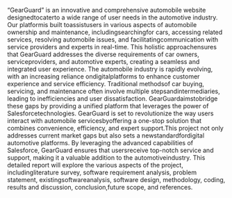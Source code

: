 “GearGuard” is an innovative and comprehensive automobile website designedtocaterto a wide range of user needs in the automotive industry. Our platformis built toassistusers in various aspects of automobile ownership and maintenance, includingsearchingfor cars, accessing related services, resolving automobile issues, and facilitatingcommunication with service providers and experts in real-time. This holistic approachensures that GearGuard addresses the diverse requirements of car owners, serviceproviders, and automotive experts, creating a seamless and integrated user experience. The automobile industry is rapidly evolving, with an increasing reliance ondigitalplatforms to enhance customer experience and service efficiency. Traditional methodsof car buying, servicing, and maintenance often involve multiple stepsandintermediaries, leading to inefficiencies and user dissatisfaction. GearGuardaimstobridge these gaps by providing a unified platform that leverages the power of Salesforcetechnologies. GearGuard is set to revolutionize the way users interact with automobile servicesbyoffering a one-stop solution that combines convenience, efficiency, and expert support.This project not only addresses current market gaps but also sets a newstandardfordigital automotive platforms. By leveraging the advanced capabilities of Salesforce, GearGuard ensures that usersreceive top-notch service and support, making it a valuable addition to the automotiveindustry. This detailed report will explore the various aspects of the project, includingliterature survey, software requirement analysis, problem statement, existingsoftwareanalysis, software design, methodology, coding, results and discussion, conclusion,future scope, and references.
